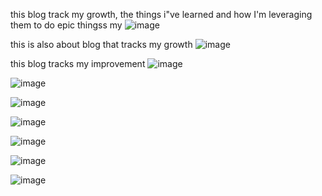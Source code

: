 this blog track my growth, the things i"ve learned and how I'm leveraging them to do epic thingss my 
![image](https://github.com/user-attachments/assets/8b7f9c84-a93d-40af-8a35-ee17149ecdb8)


this is also about blog that tracks my growth
![image](https://github.com/user-attachments/assets/444011ca-022c-4e99-9bdf-d39a7a5649ca)


this blog tracks my improvement 
![image](https://github.com/user-attachments/assets/4d7e0e36-d285-45bd-9fae-8e3f41371c0b)

![image](https://github.com/user-attachments/assets/4ce7a873-ed30-4bf8-be0e-f44ece618685)

![image](https://github.com/user-attachments/assets/2a256e99-4084-4643-ab14-f1a84244215e)

![image](https://github.com/user-attachments/assets/53339786-e2f0-408b-8034-fda3c1cb0958)

![image](https://github.com/user-attachments/assets/b56c984e-e8af-4a54-bc40-6aefe3a6e36a)

![image](https://github.com/user-attachments/assets/2406500f-1259-4a8b-9f62-6ad818f35574)

![image](https://github.com/user-attachments/assets/c3873716-876f-4fc9-a25a-40aa45fccf11)







